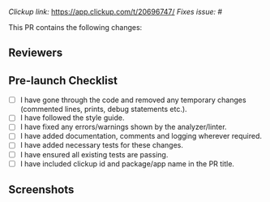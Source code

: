 _Clickup link:_ https://app.clickup.com/t/20696747/<!-- Ticket id here, Remove this line if this PR is not for a task -->
_Fixes issue:_ #<!-- Issue number here, Remove this line if this PR isn't related to any issue -->

This PR contains the following changes:

<!-- Provide a description or list of changes -->

## Reviewers

<!-- Tag the reviewers of this PR -->

## Pre-launch Checklist

<!-- Put an `x` in all the boxes that apply ([x]) -->

- [ ] I have gone through the code and removed any temporary changes (commented lines, prints, debug statements etc.).
- [ ] I have followed the style guide.
- [ ] I have fixed any errors/warnings shown by the analyzer/linter.
- [ ] I have added documentation, comments and logging wherever required.
- [ ] I have added necessary tests for these changes.
- [ ] I have ensured all existing tests are passing.
- [ ] I have included clickup id and package/app name in the PR title.

## Screenshots

<!-- Remove this section if there aren't any screenshots -->
